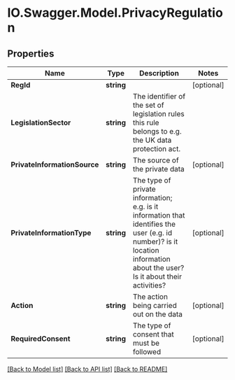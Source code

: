 # IO.Swagger.Model.PrivacyRegulation
## Properties

Name | Type | Description | Notes
------------ | ------------- | ------------- | -------------
**RegId** | **string** |  | [optional] 
**LegislationSector** | **string** | The identifier of the set of legislation rules this rule belongs to e.g. the UK data protection act.  | 
**PrivateInformationSource** | **string** | The source of the private data | [optional] 
**PrivateInformationType** | **string** | The type of private information; e.g. is it information that identifies the user (e.g. id number)? is it location information about the user? Is it about their activities?  | [optional] 
**Action** | **string** | The action being carried out on the data | [optional] 
**RequiredConsent** | **string** | The type of consent that must be followed | [optional] 

[[Back to Model list]](../README.md#documentation-for-models) [[Back to API list]](../README.md#documentation-for-api-endpoints) [[Back to README]](../README.md)

